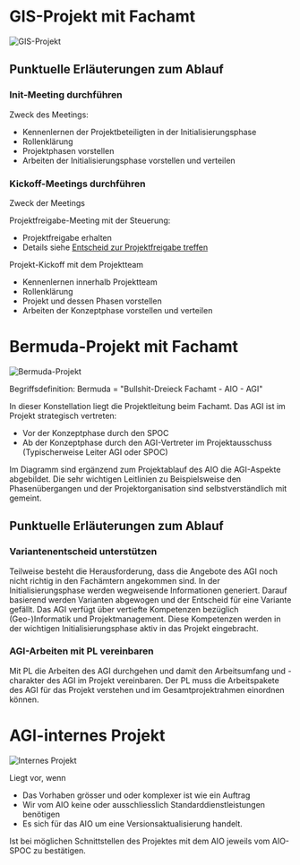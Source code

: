 # GIS-Projekt mit Fachamt

![GIS-Projekt](puml_output/flow_gisprojekt.png)

## Punktuelle Erläuterungen zum Ablauf

### Init-Meeting durchführen

Zweck des Meetings:
* Kennenlernen der Projektbeteiligten in der Initialisierungsphase
* Rollenklärung
* Projektphasen vorstellen
* Arbeiten der Initialisierungsphase vorstellen und verteilen

### Kickoff-Meetings durchführen

Zweck der Meetings

Projektfreigabe-Meeting mit der Steuerung:
* Projektfreigabe erhalten
* Details siehe [Entscheid zur Projektfreigabe treffen](https://www.hermes.admin.ch/bva/de/onlinepublikation/index.xhtml?element=aufgabe_entscheidzurprojektfreigabetreffen.html)

Projekt-Kickoff mit dem Projektteam
* Kennenlernen innerhalb Projektteam
* Rollenklärung
* Projekt und dessen Phasen vorstellen
* Arbeiten der Konzeptphase vorstellen und verteilen

# Bermuda-Projekt mit Fachamt

![Bermuda-Projekt](puml_output/flow_bermudaprojekt.png)

Begriffsdefinition: Bermuda = "Bullshit-Dreieck Fachamt - AIO - AGI"

In dieser Konstellation liegt die Projektleitung beim Fachamt. Das AGI ist im Projekt strategisch vertreten:
* Vor der Konzeptphase durch den SPOC
* Ab der Konzeptphase durch den AGI-Vertreter im Projektausschuss (Typischerweise Leiter AGI oder SPOC)

Im Diagramm sind ergänzend zum Projektablauf des AIO die AGI-Aspekte abgebildet. Die sehr wichtigen Leitlinien
zu Beispielsweise den Phasenübergangen und der Projektorganisation sind selbstverständlich mit gemeint.

## Punktuelle Erläuterungen zum Ablauf

### Variantenentscheid unterstützen

Teilweise besteht die Herausforderung, dass die Angebote des AGI noch nicht richtig in den Fachämtern angekommen sind. 
In der Initialisierungsphase werden wegweisende Informationen generiert. Darauf basierend werden Varianten abgewogen
und der Entscheid für eine Variante gefällt.
Das AGI verfügt über vertiefte Kompetenzen bezüglich (Geo-)Informatik und Projektmanagement. Diese Kompetenzen 
werden in der wichtigen Initialisierungsphase aktiv in das Projekt eingebracht.

### AGI-Arbeiten mit PL vereinbaren

Mit PL die Arbeiten des AGI durchgehen und damit den Arbeitsumfang und -charakter des AGI im Projekt vereinbaren.
Der PL muss die Arbeitspakete des AGI für das Projekt verstehen und im Gesamtprojektrahmen einordnen können.

# AGI-internes Projekt

![Internes Projekt](puml_output/flow_agiprojekt.png)

Liegt vor, wenn
* Das Vorhaben grösser und oder komplexer ist wie ein Auftrag
* Wir vom AIO keine oder ausschliesslich Standarddienstleistungen benötigen
* Es sich für das AIO um eine Versionsaktualisierung handelt.

Ist bei möglichen Schnittstellen des Projektes mit dem AIO jeweils vom AIO-SPOC zu bestätigen.



  
